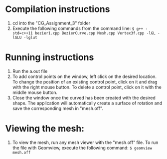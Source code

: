 # Compilation instructions
  1. cd into the "CG_Assignment_3" folder
  2. Execute the following commands from the command line: `$ g++ -std=c++11 bezier1.cpp BezierCurve.cpp Mesh.cpp Vertex3f.cpp -lGL -lGLU -lglut`
		
# Running instructions
  1. Run the a.out file
  2. To add control points on the window, left click on the desired location. To change the position of an existing control point, click on it and drag with the right mouse button. To delete a control point, click on it with the middle mouse button.
  3. Close the window once the curved has been created with the desired shape. The application will automatically create a surface of rotation and save the corresponding mesh in "mesh.off".

# Viewing the mesh:
  1. To view the mesh, run any mesh viewer with the "mesh.off" file. To run the file with Geomview, execute the following command: `$ geomview mesh.off`

